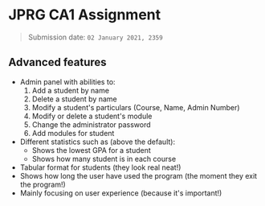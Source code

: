 # JPRG CA1 Assignment
> Submission date: `02 January 2021, 2359`
## Advanced features
-   Admin panel with abilities to:
    1.  Add a student by name
    2.  Delete a student by name
    3.  Modify a student's particulars (Course, Name, Admin Number)
    4.  Modify or delete a student's module
    5.  Change the administrator password
    6.  Add modules for student
-   Different statistics such as (above the default):
    -   Shows the lowest GPA for a student
    -   Shows how many student is in each course
-   Tabular format for students (they look real neat!)
-   Shows how long the user have used the program (the moment they exit the program!)
-   Mainly focusing on user experience (because it's important!)